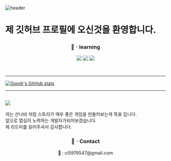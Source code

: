 ![header](https://capsule-render.vercel.app/api?type=Waving&color=4e63d6&height=200&section=header&text=L&fontSize=50&animation=fadeIn&fontColor=DDDDDD)

# 제 깃허브 프로필에 오신것을 환영합니다.
 
### <center> 📖ㆍlearning </center>
 <p align="center">
<img src = "https://img.shields.io/badge/Unity-808080?style=plastic-red&logo=Unity&logoColor=black">
<img src = "https://img.shields.io/badge/C%23-00CC66?style=plastic-red&logo=Csharp&logoColor=white">
<img src ="https://img.shields.io/badge/python-CCCC00?style=plastic-red&logo=Python&logoColor=white">
</p>
<br>
</dive>

-----


[![Gondr's GitHub stats](https://github-readme-stats.vercel.app/api?username=dlckdgh0414)](https://github.com/anuraghazra/github-readme-stats)


---------

![](https://cdn.discordapp.com/attachments/949983647866421279/1200098291245924482/sEEdrKpFtMnm8yJO5LSeUOnM1SgDBu7f5Rdf2tQuQl3OA8vKtbNOYEptCkT-KK42IubMJG-Em5b0igVQK8S69A.webp?ex=65c4f1a1&is=65b27ca1&hm=e001185d5423f675bfe203d1de3c895be3d7d1e7f83ea23f195463584ce204cc&)
-----
저는 산나비 처럼 스토리가 매우 좋은 게임을 만들어보는게 목표 입니다.<br>
앞으로 열심히 노력하는 개발자가되어보겠습니다.<br>
제 리드미를 읽어주셔서 감사합니다.

 ### <center>📲ㆍContact</center>
<center>📧 : ci5976547@gmail.com</center>
</dive>
